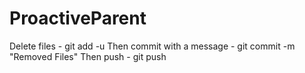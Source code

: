 ProactiveParent
===============

Delete files - git add -u
Then commit with a message - git commit -m "Removed Files"
Then push - git push
